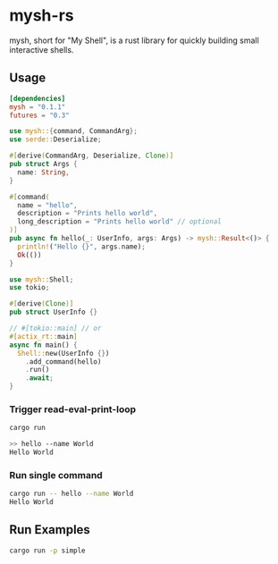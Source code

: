 # mysh-rs

mysh, short for "My Shell", is a rust library for quickly building small interactive shells.

## Usage

```toml
[dependencies]
mysh = "0.1.1"
futures = "0.3"
```

```rust
use mysh::{command, CommandArg};
use serde::Deserialize;

#[derive(CommandArg, Deserialize, Clone)]
pub struct Args {
  name: String,
}

#[command(
  name = "hello",
  description = "Prints hello world",
  long_description = "Prints hello world" // optional
)]
pub async fn hello(_: UserInfo, args: Args) -> mysh::Result<()> {
  println!("Hello {}", args.name);
  Ok(())
}
```

```rust
use mysh::Shell;
use tokio;

#[derive(Clone)]
pub struct UserInfo {}

// #[tokio::main] // or
#[actix_rt::main]
async fn main() {
  Shell::new(UserInfo {})
    .add_command(hello)
    .run()
    .await;
}
```

### Trigger read-eval-print-loop

```bash
cargo run

>> hello --name World
Hello World
```

### Run single command

```bash
cargo run -- hello --name World
Hello World
```

## Run Examples

```bash
cargo run -p simple
```
